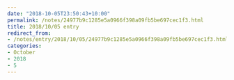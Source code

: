 ```yaml
---
date: "2018-10-05T23:50:43+10:00"
permalink: /notes/24977b9c1285e5a0966f398a09fb5be697cec1f3.html
title: 2018/10/05 entry
redirect_from:
- /notes/entry/2018/10/05/24977b9c1285e5a0966f398a09fb5be697cec1f3.html
categories:
- October
- 2018
- 5
---
```

